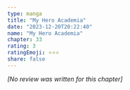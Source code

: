 ```yaml
---
type: manga
title: "My Hero Academia"
date: "2023-12-20T20:22:40"
name: "My Hero Academia"
chapter: 33
rating: 3
ratingEmoji: ⭐️⭐️⭐️
share: false
---
```


_[No review was written for this chapter]_
